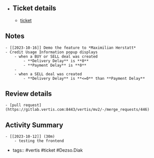 - ## Ticket details
	- [ticket](https://gitlab.vertis.com:8443/vertis/mv2/-/issues/6994)
## Notes
	- [[2023-10-16]] Demo the feature to *Maximilian Herstatt*
	- Credit Usage Information popup displays
		- when a BUY or SELL deal was created
			- **Delivery Delay** is **0**
			- **Payment Delay** is **0**
		-
		- when a SELL deal was created
			- **Delivery Delay** is **<=0** than **Payment Delay**
## Review details
	- [pull request](https://gitlab.vertis.com:8443/vertis/mv2/-/merge_requests/446)
## Activity Summary
	- [[2023-10-12]] (30m)
		- testing the frontend
- tags:: #vertis #ticket #Dezso.Diak